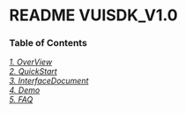 
README VUISDK_V1.0
=

### Table of Contents
[*1. OverView*](https://github.com/271766152/docs/blob/master/VUI-SDK/2.0/doc/OverView.md)  
[*2. QuickStart*](https://github.com/271766152/docs/blob/master/VUI-SDK/2.0/doc/QuickStart.md)  
[*3. InterfaceDocument*](https://github.com/271766152/docs/blob/master/VUI-SDK/2.0/doc/InterfaceDocument.md)  
[*4. Demo*](https://github.com/271766152/docs/blob/master/VUI-SDK/2.0/doc/Demo.md)  
[*5. FAQ*](https://github.com/271766152/docs/blob/master/VUI-SDK/2.0/doc/FAQ.md)  
